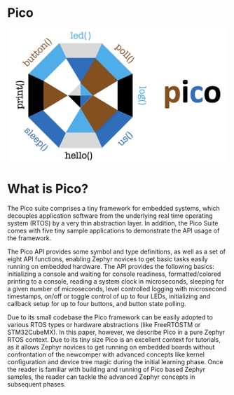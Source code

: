 # Pico

![pico](./doc/image/pico.jpg)


# What is Pico?

The Pico suite comprises a tiny framework for embedded systems, which decouples application software from the underlying real time operating system (RTOS) by a very thin abstraction layer. In addition, the Pico Suite comes with five tiny sample applications to demonstrate the API usage of the framework.

The Pico API provides some symbol and type definitions, as well as a set of eight API functions, enabling Zephyr novices to get basic tasks easily running on embedded hardware. The API provides the following basics: initializing a console and waiting for console readiness, formatted/colored printing to a console, reading a system clock in microseconds, sleeping for a given number of microseconds, level controlled logging with microsecond timestamps, on/off or toggle control of up to four LEDs, initializing and callback setup for up to four buttons, and button state polling.

Due to its small codebase the Pico framework can be easily adopted to various RTOS types or hardware abstractions (like FreeRTOSTM or STM32CubeMX). In this paper, however, we describe Pico in a pure Zephyr RTOS context. 
Due to its tiny size Pico is an excellent context for tutorials, as it allows Zephyr novices to get running on embedded boards without confrontation of the newcomper with advanced concepts like kernel configuration and device tree magic during the initial learning phase. Once the reader is familiar with building and running of Pico based Zephyr samples, the reader can tackle the advanced Zephyr concepts in subsequent phases.
